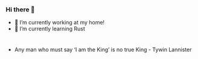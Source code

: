 ### Hi there 👋

- 🔭 I’m currently working at my home!
- 🌱 I’m currently learning Rust
#
- Any man who must say ‘I am the King’ is no true King - Tywin Lannister
